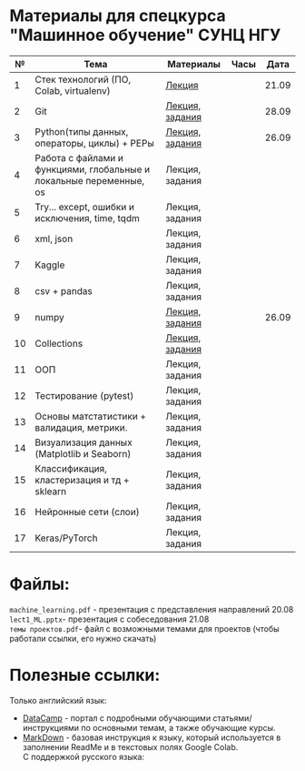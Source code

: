 # Материалы для спецкурса "Машинное обучение" СУНЦ НГУ
| № | Тема                  | Материалы | Часы | Дата |
|---|-----------------------|-----------|------|------|
| 1 | Стек технологий (ПО, Colab, virtualenv)|  [Лекция](https://github.com/MezentsevaAnastasia/SESC_ML_course/tree/master/instruments_technologies)|   |21.09|
| 2 | Git |  [Лекция, задания](https://github.com/MezentsevaAnastasia/SESC_ML_course/tree/master/git)|   |28.09|
| 3 | Python(типы данных, операторы, циклы) + PEPы |    [Лекция, задания](https://github.com/MezentsevaAnastasia/SESC_ML_course/tree/master/python_basics)       |   |26.09|
| 4 | Работа с файлами и функциями, глобальные и локальные переменные, os |Лекция, задания  | |      |
| 5 | Try... except, ошибки и исключения, time, tqdm |Лекция, задания  | |      |
| 6 | xml, json |Лекция, задания |     |      |
| 7 | Kaggle |  Лекция, задания |     |      |
| 8 | csv + pandas |Лекция, задания     |    |      |
| 9 | numpy |[Лекция, задания](https://github.com/MezentsevaAnastasia/SESC_ML_course/tree/master/numpy)           |     |26.09|
| 10 | Collections |[Лекция, задания](https://github.com/MezentsevaAnastasia/SESC_ML_course/tree/master/collections) |    |      |
| 11| ООП|Лекция, задания |    |      |
| 12| Тестирование (pytest)|Лекция, задания           |     |      |
|13 | Основы матстатистики + валидация, метрики. |Лекция, задания|     |      |
|14 | Визуализация данных (Matplotlib и Seaborn) |Лекция, задания|    |      |
|15 | Классификация, кластеризация и тд + sklearn |Лекция, задания||      |
|16 | Нейронные сети (слои) |Лекция, задания | |      |
|17 | Keras/PyTorch |Лекция, задания |     |      |


# Файлы:
`machine_learning.pdf` - презентация с представления направлений 20.08  
`lect1_ML.pptx`- презентация с собеседования 21.08  
`темы проектов.pdf`- файл с возможными темами для проектов (чтобы работали ссылки, его нужно скачать)
# Полезные ссылки:
Только английский язык:
* [DataCamp](https://www.datacamp.com/) - портал с подробными обучающими статьями/инструкциями по основными темам, а также обучающие курсы.
* [MarkDown](https://www.markdownguide.org/basic-syntax/) - базовая инструкция к языку, который используется в заполнении ReadMe и в текстовых полях Google Colab.  
С поддержкой русского языка:
